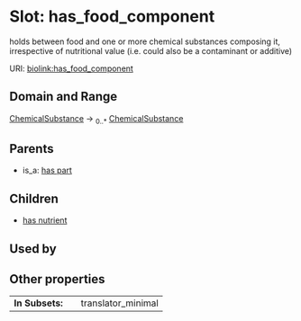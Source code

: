 
# Slot: has_food_component


holds between food and one or more chemical substances composing it, irrespective of nutritional value (i.e. could also be a contaminant or additive)

URI: [biolink:has_food_component](https://w3id.org/biolink/vocab/has_food_component)


## Domain and Range

[ChemicalSubstance](ChemicalSubstance.md) ->  <sub>0..*</sub> [ChemicalSubstance](ChemicalSubstance.md)

## Parents

 *  is_a: [has part](has_part.md)

## Children

 *  [has nutrient](has_nutrient.md)

## Used by


## Other properties

|  |  |  |
| --- | --- | --- |
| **In Subsets:** | | translator_minimal |

